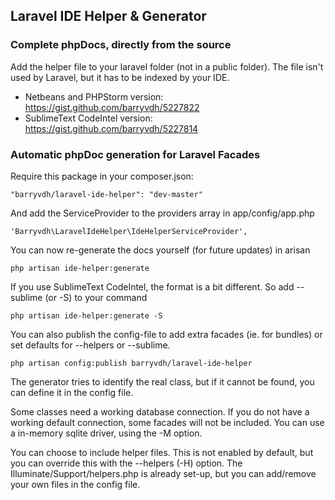 ## Laravel IDE Helper & Generator

### Complete phpDocs, directly from the source

Add the helper file to your laravel folder (not in a public folder). The file isn't used by Laravel, but it has to be indexed by your IDE.

* Netbeans and PHPStorm version: https://gist.github.com/barryvdh/5227822
* SublimeText CodeIntel version: https://gist.github.com/barryvdh/5227814

### Automatic phpDoc generation for Laravel Facades

Require this package in your composer.json:

    "barryvdh/laravel-ide-helper": "dev-master"

And add the ServiceProvider to the providers array in app/config/app.php

    'Barryvdh\LaravelIdeHelper\IdeHelperServiceProvider',

You can now re-generate the docs yourself (for future updates) in arisan

    php artisan ide-helper:generate

If you use SublimeText CodeIntel, the format is a bit different. So add --sublime (or -S) to your command

    php artisan ide-helper:generate -S

You can also publish the config-file to add extra facades (ie. for bundles) or set defaults for --helpers or --sublime.

    php artisan config:publish barryvdh/laravel-ide-helper

The generator tries to identify the real class, but if it cannot be found, you can define it in the config file.

Some classes need a working database connection. If you do not have a working default connection, some facades will not be included.
You can use a in-memory sqlite driver, using the -M option.

You can choose to include helper files. This is not enabled by default, but you can override this with the --helpers (-H) option.
The Illuminate/Support/helpers.php is already set-up, but you can add/remove your own files in the config file.





